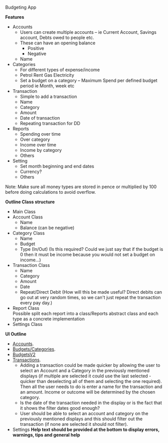Budgeting App

**Features**
* Accounts
    * Users can create multiple accounts – ie Current Account, Savings account, Debts owed to people etc.
    * These can have an opening balance
        * Positive
        * Negative
    * Name
* Categories
    * For different types of expense/income
    * Petrol Rent Gas Electricity
    * Set a budget on a category – Maximum Spend per defined budget period ie Month, week etc
* Transaction
    * Simple to add a transaction
    * Name
    * Category
    * Amount
    * Date of transaction
    * Repeating transaction for DD
* Reports
    * Spending over time
    * Over category
    * Income over time
    * Income by category
    * Others
* Setting
    * Set month beginning and end dates
    * Currency?
    * Others

Note: Make sure all money types are stored in pence or multiplied by 100 before doing calculations to avoid overflow.


**Outline Class structure**
* Main Class
* Account Class
    * Name
    * Balance (can be negative)
* Category Class
    * Name
    * Budget
    * Type (In/Out) (Is this required? Could we just say that if the budget is 0 then it must be income because you would not set a budget on income...)
* Transaction Class
    * Name
    * Category
    * Amount
    * Date
    * Repeat/Direct Debit (How will this be made useful? Direct debits can go out at very random times, so we can't just repeat the transaction every pay day.)
* Report Class   
    Possible split each report into a class/Reports abstract class and each type as a concrete implementation
* Settings Class


**UI Outline**
* [Accounts](https://docs.google.com/drawings/d/1tuL8VGgVeqM04PrUxh6Po6BIvPMAYP7S-Y7Ed7Q5Fc8/edit).
* [Budgets/Categories](https://docs.google.com/drawings/d/1RM5IkOOLDjHiFRMeZ7rex5PEmfDqakSZkj_XsONUcpQ/edit).
* [BudgetsV2](https://docs.google.com/drawings/d/1Q-dyiVXUnaEccuY-9pT-EA3VtoAnp3Y4ey0yWvxfnHA/edit)
* [Transactions](https://docs.google.com/drawings/d/156GGZiG44f8jHVfh2B33xfX2A6DHN5jDbkkrabknmfg/edit).
    * Adding a transaction could be made quicker by allowing the user to select an Account and a Category in the previously mentioned displays (if multiple are selected it could use the last selected - quicker than deselecting all of them and selecting the one required). Then all the user needs to do is enter a name for the transaction and an amount. Income or outcome will be determined by the chosen category.
    * Is the date of the transaction needed in the display or is the fact that it shows the filter dates good enough?
    * User should be able to select an account and category on the previously mentioned displays and this should filter out the transaction (if none are selected it should not filter).
* Settings
**Help text should be provided at the bottom to display errors, warnings, tips and general help**
